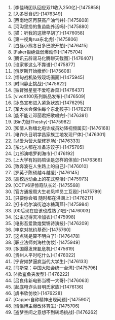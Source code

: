 
1. [李佳琦团队回应双11收入250亿]-[1475858]
1. [入冬觅食记]-[1476349]
1. [西南地区再获高产油气井]-[1475808]
1. [河沟里捞的鱼苗能养活吗]-[1475880]
1. [猫：听我的这牌早胡了]-[1476058]
1. [第一视角rua东北虎]-[1475806]
1. [白昼小熊冬日多巴胺开拍]-[1476415]
1. [Faker拒绝做弱爆动作]-[1475704]
1. [腾讯云辟谣马化腾聊天截图]-[1476407]
1. [谁家爹这么不靠谱]-[1475877]
1. [俄罗斯开始撤侨]-[1475608]
1. [缅甸战机坠毁现场画面]-[1475945]
1. [时间静止挑战]-[1475622]
1. [独臂猴星星不爱吃香菜]-[1476437]
1. [vivoX100系列新品发布]-[1476509]
1. [冰岛宣布进入紧急状态]-[1476295]
1. [军大衣会保佑每个东北孩子]-[1476211]
1. [能不能让邓丽君把歌唱完]-[1476381]
1. [Bin力挺Theshy]-[1475982]
1. [知情人称缅北电诈成员劝降视频属实]-[1476168]
1. [电诈头目明学昌家族工地发现尸体]-[1476301]
1. [以爱为营大型修罗场]-[1476333]
1. [东北人都在准备冻饺子]-[1475705]
1. [刀郎演唱罗刹海市]-[1476192]
1. [上大学有妈妈陪读是怎样的体验]-[1476366]
1. [致奔波在人生路上的自己]-[1476010]
1. [罗英子陈硕越斗越爱]-[1476145]
1. [高校运动会上的花式整活]-[1475973]
1. [CCTV6评惊奇队长2]-[1475568]
1. [官方通报周大生老凤祥员工互殴]-[1475789]
1. [只要你会唱 随时都在洪湖上]-[1476217]
1. [打卡哈尔滨街边冰糖葫芦]-[1475984]
1. [00后现在应该也成熟了吧]-[1476003]
1. [公主记得天冷加衣]-[1475998]
1. [电影吾爱敦煌樊锦诗演技]-[1476209]
1. [申京对抗约基奇]-[1475760]
1. [这点钱是算不明白了]-[1476478]
1. [职业法师刘海柱仿妆]-[1475949]
1. [多国爆发床虱危机]-[1475619]
1. [贵州人平时吃什么]-[1476022]
1. [宁安如梦逼疯当代大学生]-[1476133]
1. [马斯克：中国大陆会统一台湾]-[1475796]
1. [4款鲨鱼夹发型]-[1476222]
1. [吕良伟新电影当榜一大哥]-[1476063]
1. [起底电诈头目明氏家族]-[1476136]
1. [虞书欣仿妆]-[1476228]
1. [Capper自称精神出现问题]-[1475907]
1. [情侣博主爆改体育生]-[1475706]
1. [盗梦空间之意想不到转场挑战]-[1476262]